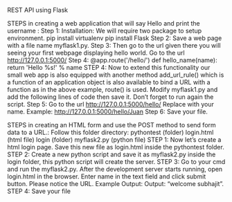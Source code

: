 REST API using Flask

STEPS in creating a web application that will say Hello and print the username :
Step 1:  Installation:
 We will require two package to setup environment.
<virtualenv> pip install virtualenv
<Flask> pip install Flask
Step 2:  Save a web page with a  file name myflask1.py.
Step 3:  Then go to the url given there you will seeing your first webpage displaying hello world. Go to the url http://127.0.0.1:5000/
Step 4: @app.route('/hello/<name>') 
def hello_name(name): 
 return 'Hello %s!' % name 
STEP 4: Now to extend this functionality our small web app is also equipped with another 
method add_url_rule() which is a function of an application object is also available to bind 
a URL with a function as in the above example, route() is used.
Modify myflask1.py and add the following lines of code then save it. Don’t forget to run
again the script.
Step 5: Go to the url http://127.0.0.1:5000/hello/<name>
Replace <name> with your name. Example: http://127.0.0.1:5000/hello/Juan
Step 6: Save your file.

STEPS in creating an HTML form and use the POST method to send form data to a URL.:
Follow this folder directory:
pythontest (folder)
login.html (html file) 
login (folder)
myflask2.py (python file)
STEP 1: Now let’s create a html login page. Save this new file as login.html inside the
pythontest folder.
STEP 2: Create a new python script and save it as myflask2.py inside the login folder, this python 
script will create the server.
STEP 3: Go to your cmd and run the myflask2.py. After the development server starts running, open 
login.html in the browser.
Enter name in the text field and click submit button. Please notice the URL. Example Output: Output: “welcome subhajit”.
STEP 4: Save your file
